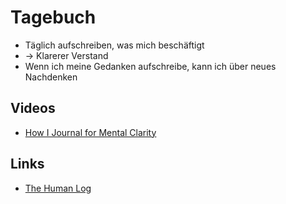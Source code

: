 # Tagebuch

- Täglich aufschreiben, was mich beschäftigt
- -> Klarerer Verstand
- Wenn ich meine Gedanken aufschreibe, kann ich über neues Nachdenken

## Videos

- [How I Journal for Mental Clarity](https://www.youtube.com/watch?v=rfeADdY1rHw&feature=share)

## Links

- [The Human Log](https://neilkakkar.com/the-human-log.html)
